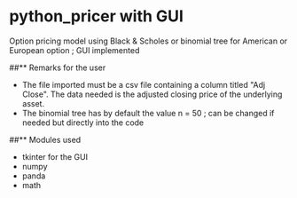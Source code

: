 # python_pricer with GUI
Option pricing model using Black & Scholes or binomial tree for American or European option ; GUI implemented



##** Remarks for the user
- The file imported must be a csv file containing a column titled "Adj Close". The data needed is the adjusted closing price of the underlying asset.
- The binomial tree has by default the value n = 50 ; can be changed if needed but directly into the code


##** Modules used
- tkinter for the GUI
- numpy
- panda
- math
